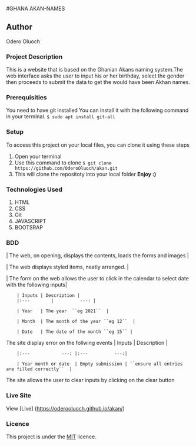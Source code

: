 #GHANA AKAN-NAMES

## Author
Odero Oluoch

### Project Description
This is a website that is based on the Ghanian Akans naming system.The web interface asks the user to input his or her birthday, select the gender then proceeds to submit the data to get the would have been Akhan names.


### Prerequisities
You need to have git installed
You can install it with the following command in your terminal.
`$ sudo apt install git-all`

### Setup
To access this project on your local files, you can clone it using these steps
1. Open your terminal
2. Use this command to clone `$ git clone https://github.com/OderoOluoch/akan.git`
3. This will clone the repositoty into your local folder
 __Enjoy :)__

### Technologies Used
1. HTML
2. CSS
3. Git
4. JAVASCRIPT
5. BOOTSRAP

### BDD
| The web, on opening, displays the contents, loads the forms and images |

| The web displays styled items, neatly arranged. |

| The form on the web allows the user to click in the calendar to select date with the following inputs|

        | Inputs | Description |
        |:---        |          ---: |

        | Year   | The year  ``eg 2021``  |

        | Month  | The month of the year ``eg 12``  |

        | Date   | The date of the month ``eg 15`` |

The site display error on the follwing events
        | Inputs              | Description      |

        |:---            ---: |:---          ---:|

        | Year month or date  | Empty submission | ``ensure all entries are filled correctly``  |
        
The site allows the user to clear inputs by clicking on the clear button
    

### Live Site
View [Live] (https://oderooluoch.github.io/akan/)

### Licence
This project is under the  [MIT](LICENSE) licence.